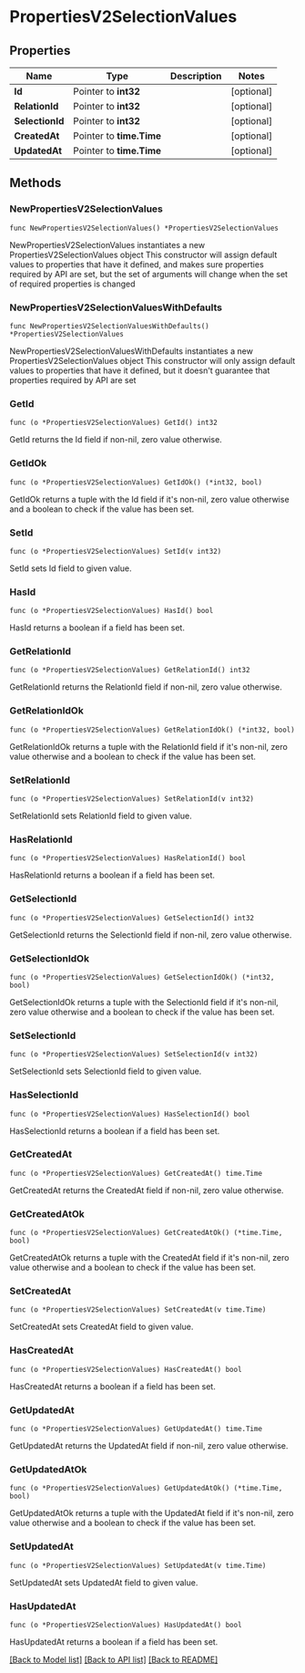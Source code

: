 # PropertiesV2SelectionValues

## Properties

Name | Type | Description | Notes
------------ | ------------- | ------------- | -------------
**Id** | Pointer to **int32** |  | [optional] 
**RelationId** | Pointer to **int32** |  | [optional] 
**SelectionId** | Pointer to **int32** |  | [optional] 
**CreatedAt** | Pointer to **time.Time** |  | [optional] 
**UpdatedAt** | Pointer to **time.Time** |  | [optional] 

## Methods

### NewPropertiesV2SelectionValues

`func NewPropertiesV2SelectionValues() *PropertiesV2SelectionValues`

NewPropertiesV2SelectionValues instantiates a new PropertiesV2SelectionValues object
This constructor will assign default values to properties that have it defined,
and makes sure properties required by API are set, but the set of arguments
will change when the set of required properties is changed

### NewPropertiesV2SelectionValuesWithDefaults

`func NewPropertiesV2SelectionValuesWithDefaults() *PropertiesV2SelectionValues`

NewPropertiesV2SelectionValuesWithDefaults instantiates a new PropertiesV2SelectionValues object
This constructor will only assign default values to properties that have it defined,
but it doesn't guarantee that properties required by API are set

### GetId

`func (o *PropertiesV2SelectionValues) GetId() int32`

GetId returns the Id field if non-nil, zero value otherwise.

### GetIdOk

`func (o *PropertiesV2SelectionValues) GetIdOk() (*int32, bool)`

GetIdOk returns a tuple with the Id field if it's non-nil, zero value otherwise
and a boolean to check if the value has been set.

### SetId

`func (o *PropertiesV2SelectionValues) SetId(v int32)`

SetId sets Id field to given value.

### HasId

`func (o *PropertiesV2SelectionValues) HasId() bool`

HasId returns a boolean if a field has been set.

### GetRelationId

`func (o *PropertiesV2SelectionValues) GetRelationId() int32`

GetRelationId returns the RelationId field if non-nil, zero value otherwise.

### GetRelationIdOk

`func (o *PropertiesV2SelectionValues) GetRelationIdOk() (*int32, bool)`

GetRelationIdOk returns a tuple with the RelationId field if it's non-nil, zero value otherwise
and a boolean to check if the value has been set.

### SetRelationId

`func (o *PropertiesV2SelectionValues) SetRelationId(v int32)`

SetRelationId sets RelationId field to given value.

### HasRelationId

`func (o *PropertiesV2SelectionValues) HasRelationId() bool`

HasRelationId returns a boolean if a field has been set.

### GetSelectionId

`func (o *PropertiesV2SelectionValues) GetSelectionId() int32`

GetSelectionId returns the SelectionId field if non-nil, zero value otherwise.

### GetSelectionIdOk

`func (o *PropertiesV2SelectionValues) GetSelectionIdOk() (*int32, bool)`

GetSelectionIdOk returns a tuple with the SelectionId field if it's non-nil, zero value otherwise
and a boolean to check if the value has been set.

### SetSelectionId

`func (o *PropertiesV2SelectionValues) SetSelectionId(v int32)`

SetSelectionId sets SelectionId field to given value.

### HasSelectionId

`func (o *PropertiesV2SelectionValues) HasSelectionId() bool`

HasSelectionId returns a boolean if a field has been set.

### GetCreatedAt

`func (o *PropertiesV2SelectionValues) GetCreatedAt() time.Time`

GetCreatedAt returns the CreatedAt field if non-nil, zero value otherwise.

### GetCreatedAtOk

`func (o *PropertiesV2SelectionValues) GetCreatedAtOk() (*time.Time, bool)`

GetCreatedAtOk returns a tuple with the CreatedAt field if it's non-nil, zero value otherwise
and a boolean to check if the value has been set.

### SetCreatedAt

`func (o *PropertiesV2SelectionValues) SetCreatedAt(v time.Time)`

SetCreatedAt sets CreatedAt field to given value.

### HasCreatedAt

`func (o *PropertiesV2SelectionValues) HasCreatedAt() bool`

HasCreatedAt returns a boolean if a field has been set.

### GetUpdatedAt

`func (o *PropertiesV2SelectionValues) GetUpdatedAt() time.Time`

GetUpdatedAt returns the UpdatedAt field if non-nil, zero value otherwise.

### GetUpdatedAtOk

`func (o *PropertiesV2SelectionValues) GetUpdatedAtOk() (*time.Time, bool)`

GetUpdatedAtOk returns a tuple with the UpdatedAt field if it's non-nil, zero value otherwise
and a boolean to check if the value has been set.

### SetUpdatedAt

`func (o *PropertiesV2SelectionValues) SetUpdatedAt(v time.Time)`

SetUpdatedAt sets UpdatedAt field to given value.

### HasUpdatedAt

`func (o *PropertiesV2SelectionValues) HasUpdatedAt() bool`

HasUpdatedAt returns a boolean if a field has been set.


[[Back to Model list]](../README.md#documentation-for-models) [[Back to API list]](../README.md#documentation-for-api-endpoints) [[Back to README]](../README.md)


